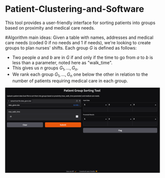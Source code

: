 # Patient-Clustering-and-Software
This tool provides a user-friendly interface for sorting patients into groups based on proximity and medical care needs.

#Algorithm main ideas:
Given a table with names, addresses and medical care needs (coded 0 if no needs and 1 if needs), we're looking to create groups to plan nurses' shifts. 
Each  group $G$ is defined as follows: 
- Two people $a$ and $b$ are in $G$ if and only if the time to go from $a$ to $b$ is less than a parameter, noted here as "walk_time".
- This gives us $n$ groups $G_1,...,G_n$.
- We rank each group $G_1,...,G_n$ one below the other in relation to the number of patients requiring medical care in each group.

![Gradio Interface Screenshot](screenshot_demo.png)

